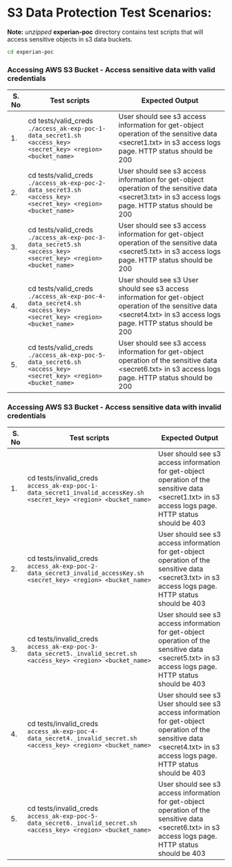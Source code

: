 # S3 Data Protection Test Scenarios:
  **Note:** _unzipped_ **experian-poc** directory contains test scripts that will access sensitive objects in s3 data buckets.
```sh
cd experian-poc
```
### Accessing AWS S3 Bucket - Access sensitive data with valid credentials
| S. No | Test scripts                                                                                                        | Expected Output                                                                                                                                                         |
|-------|---------------------------------------------------------------------------------------------------------------------|-------------------------------------------------------------------------------------------------------------------------------------------------------------------------|
| 1.    | cd tests/valid_creds<br>  `./access_ak-exp-poc-1-data_secret1.sh <access_key> <secret_key> <region> <bucket_name>`  | User should see s3 access information for get-object operation of the sensitive data <secret1.txt> in s3 access logs page. HTTP status should be 200                    |
| 2.    | cd tests/valid_creds<br>  `./access_ak-exp-poc-2-data_secret3.sh <access_key> <secret_key> <region> <bucket_name>`  | User should see s3 access information for get-object operation of the sensitive data <secret3.txt> in s3 access logs page. HTTP status should be 200                    |
| 3.    | cd tests/valid_creds<br>  `./access_ak-exp-poc-3-data_secret5.sh <access_key> <secret_key> <region> <bucket_name>`  | User should see s3 access information for get-object operation of the sensitive data <secret5.txt> in s3 access logs page. HTTP status should be 200                    |
| 4.    | cd tests/valid_creds<br>  `./access_ak-exp-poc-4-data_secret4.sh <access_key> <secret_key> <region> <bucket_name>`  | User should see s3 User should see s3 access information for get-object operation of the sensitive data <secret4.txt> in s3 access logs page. HTTP status should be 200 |
| 5.    | cd tests/valid_creds<br>  `./access_ak-exp-poc-5-data_secret6.sh <access_key> <secret_key> <region> <bucket_name>`  | User should see s3 access information for get-object operation of the sensitive data <secret6.txt> in s3 access logs page. HTTP status should be 200                    |

### Accessing AWS S3 Bucket - Access sensitive data with invalid credentials
| S. No | Test scripts                                                                                                            | Expected Output                                                                                                                                                         |
|-------|-------------------------------------------------------------------------------------------------------------------------|-------------------------------------------------------------------------------------------------------------------------------------------------------------------------|
| 1.    | cd tests/invalid_creds<br>  `access_ak-exp-poc-1-data_secret1_invalid_accessKey.sh <secret_key> <region> <bucket_name>` | User should see s3 access information for get-object operation of the sensitive data <secret1.txt> in s3 access logs page. HTTP status should be 403                    |
| 2.    | cd tests/invalid_creds<br>  `access_ak-exp-poc-2-data_secret3_invalid_accessKey.sh <secret_key> <region> <bucket_name>` | User should see s3 access information for get-object operation of the sensitive data <secret3.txt> in s3 access logs page. HTTP status should be 403                    |
| 3.    | cd tests/invalid_creds<br>  `access_ak-exp-poc-3-data_secret5._invalid_secret.sh <access_key> <region> <bucket_name>`   | User should see s3 access information for get-object operation of the sensitive data <secret5.txt> in s3 access logs page. HTTP status should be 403                    |
| 4.    | cd tests/invalid_creds<br>  `access_ak-exp-poc-4-data_secret4._invalid_secret.sh <access_key> <region> <bucket_name>`   | User should see s3 User should see s3 access information for get-object operation of the sensitive data <secret4.txt> in s3 access logs page. HTTP status should be 403 |
| 5.    | cd tests/invalid_creds<br>  `access_ak-exp-poc-5-data_secret6._invalid_secret.sh <access_key> <region> <bucket_name>`   | User should see s3 access information for get-object operation of the sensitive data <secret6.txt> in s3 access logs page. HTTP status should be 403                    |
